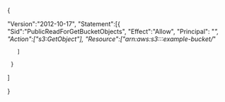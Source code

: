 {

   "Version":"2012-10-17",
   "Statement":[{
 	"Sid":"PublicReadForGetBucketObjects",
         "Effect":"Allow",
 	  "Principal": "*",
       "Action":["s3:GetObject"],
       "Resource":["arn:aws:s3:::example-bucket/*"
       
       ]
       
     }
     
   ]
   
 }
